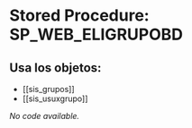 # Stored Procedure: SP_WEB_ELIGRUPOBD

## Usa los objetos:
- [[sis_grupos]]
- [[sis_usuxgrupo]]

*No code available.*
